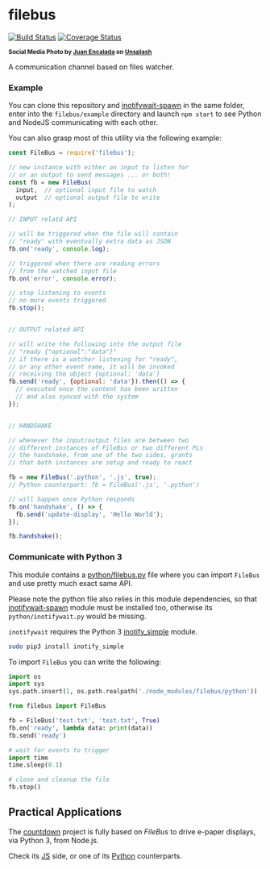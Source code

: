 # filebus

[![Build Status](https://travis-ci.com/WebReflection/filebus.svg?branch=master)](https://travis-ci.com/WebReflection/filebus) [![Coverage Status](https://coveralls.io/repos/github/WebReflection/filebus/badge.svg?branch=master)](https://coveralls.io/github/WebReflection/filebus?branch=master)

<sup>**Social Media Photo by [Juan Encalada](https://unsplash.com/@juanencalada) on [Unsplash](https://unsplash.com/)**</sup>


A communication channel based on files watcher.


### Example

You can clone this repository and [inotifywait-spawn](https://github.com/WebReflection/inotifywait-spawn) in the same folder, enter into the `filebus/example` directory and launch `npm start` to see Python and NodeJS communicating with each other.

You can also grasp most of this utility via the following example:

```js
const FileBus = require('filebus');

// new instance with either an input to listen for
// or an output to send messages ... or both!
const fb = new FileBus(
  input,  // optional input file to watch
  output  // optional output file to write
);

// INPUT relatd API

// will be triggered when the file will contain
// "ready" with eventually extra data as JSON
fb.on('ready', console.log);

// triggered when there are reading errors
// from the watched input file
fb.on('error', console.error);

// stop listening to events
// no more events triggered
fb.stop();


// OUTPUT related API

// will write the following into the output file
// "ready {"optional":"data"}"
// if there is a watcher listening for "ready",
// or any other event name, it will be invoked
// receiving the object {optional: 'data'}
fb.send('ready', {optional: 'data'}).then(() => {
  // executed once the content has been written
  // and also synced with the system
});


// HANDSHAKE

// whenever the input/output files are between two
// different instances of FileBus or two different PLs
// the handshake, from one of the two sides, grants
// that both instances are setup and ready to react

fb = new FileBus('.python', '.js', true);
// Python counterpart: fb = FileBus('.js', '.python')

// will happen once Python responds
fb.on('handshake', () => {
  fb.send('update-display', 'Hello World');
});

fb.handshake();
```


### Communicate with Python 3

This module contains a [python/filebus.py](./python/filebus.py) file where you can import `FileBus` and use pretty much exact same API.

Please note the python file also relies in this module dependencies, so that [inotifywait-spawn](https://github.com/WebReflection/inotifywait-spawn#readme) module must be installed too, otherwise its `python/inotifywait.py` would be missing.

`inotifywait` requires the Python 3 [inotify_simple](https://pypi.org/project/inotify_simple/) module.

```sh
sudo pip3 install inotify_simple
```

To import `FileBus` you can write the following:

```python
import os
import sys
sys.path.insert(1, os.path.realpath('./node_modules/filebus/python'))

from filebus import FileBus

fb = FileBus('test.txt', 'test.txt', True)
fb.on('ready', lambda data: print(data))
fb.send('ready')

# wait for events to trigger
import time
time.sleep(0.1)

# close and cleanup the file
fb.stop()
```

## Practical Applications

The [countdown](https://github.com/WebReflection/countdown#readme) project is fully based on _FileBus_ to drive e-paper displays, via Python 3, from Node.js.

Check its [JS](https://github.com/WebReflection/countdown/blob/master/js/countdown.js#L137) side, or one of its [Python](https://github.com/WebReflection/countdown/blob/master/pimoroni/countdown.py#L40) counterparts.
